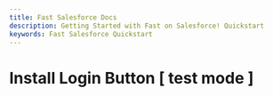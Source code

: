 ```yaml
---
title: Fast Salesforce Docs
description: Getting Started with Fast on Salesforce! Quickstart
keywords: Fast Salesforce Quickstart
---
```


# Install Login Button [ test mode ]
